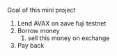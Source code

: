 Goal of this mini project

1. Lend AVAX on aave fuji testnet
2. Borrow money
   1. sell this money on exchange
3. Pay back
